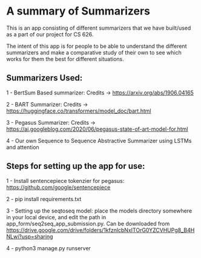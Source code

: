 # A summary of Summarizers

This is an app consisting of different summarizers that we have built/used as a part of our project for CS 626.

The intent of this app is for people to be able to understand the different summarizers and make a comparative study of their own to see which works for them the best for different situations.


## Summarizers Used:
1 - BertSum Based summarizer: Credits -> https://arxiv.org/abs/1906.04165

2 - BART Summarizer: Credits -> https://huggingface.co/transformers/model_doc/bart.html

3 - Pegasus Summarizer: Credits -> https://ai.googleblog.com/2020/06/pegasus-state-of-art-model-for.html

4 - Our own Sequence to Sequence Abstractive Summarizer using LSTMs and attention

## Steps for setting up the app for use:
1 - Install sentencepiece tokenzier for pegasus: https://github.com/google/sentencepiece

2 - pip install requirements.txt

3 - Setting up the seqtoseq model: place the models directory somewhere in your local device, and edit the path in app_form/seq2seq_app_submission.py. Can be downloaded from https://drive.google.com/drive/folders/1kfznlcbNxITOrG0YZCVHUPg8_B4HNLwi?usp=sharing

4 - python3 manage.py runserver
